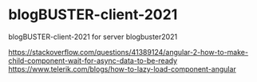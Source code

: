 # blogBUSTER-client-2021

blogBUSTER-client-2021 for server blogbuster2021


https://stackoverflow.com/questions/41389124/angular-2-how-to-make-child-component-wait-for-async-data-to-be-ready
https://www.telerik.com/blogs/how-to-lazy-load-component-angular
